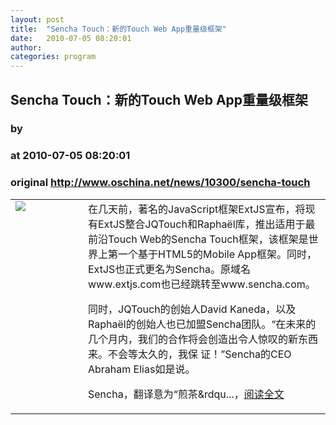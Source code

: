 ```yaml
---
layout: post
title:  "Sencha Touch：新的Touch Web App重量级框架"
date:   2010-07-05 08:20:01
author: 
categories: program
---
```


## Sencha Touch：新的Touch Web App重量级框架
### by 
### at 2010-07-05 08:20:01
### original <http://www.oschina.net/news/10300/sencha-touch>

<table width="100%"><tr>
			<td valign="top" width="100"><a href="http://www.oschina.net/$%7Bprj.url()%7D"><img src="http://www.oschina.net/img/logo/sencha.gif" border="0"></a></td>			<td valign="top">在几天前，著名的JavaScript框架ExtJS宣布，将现有ExtJS整合JQTouch和Raphaël库，推出适用于最前沿Touch  Web的Sencha Touch框架，该框架是世界上第一个基于HTML5的Mobile  App框架。同时，ExtJS也正式更名为Sencha。原域名www.extjs.com也已经跳转至www.sencha.com。

同时，JQTouch的创始人David  Kaneda，以及Raphaël的创始人也已加盟Sencha团队。“在未来的几个月内，我们的合作将会创造出令人惊叹的新东西来。不会等太久的，我保 证！”Sencha的CEO Abraham Elias如是说。

Sencha，翻译意为“煎茶&amp;rdqu...，<a href="http://www.oschina.net/news/10300/sencha-touch?from=rss">阅读全文</a></td>
			</tr></table>